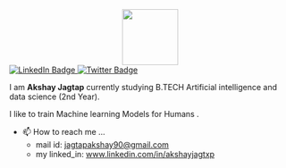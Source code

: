 <div id="header" align="center">
  <img src="https://media.giphy.com/media/M9gbBd9nbDrOTu1Mqx/giphy.gif" width="100"/>
</div>

<div id="badges">
  <a href="www.linkedin.com/in/akshayjagtxp">
    <img src="https://img.shields.io/badge/LinkedIn-blue?style=for-the-badge&logo=linkedin&logoColor=white" alt="LinkedIn Badge"/>
  </a>
  <a href="https://twitter.com/akshxy__">
    <img src="https://img.shields.io/badge/Twitter-blue?style=for-the-badge&logo=twitter&logoColor=white" alt="Twitter Badge"/>
  </a>
</div>

I am **Akshay Jagtap** currently studying B.TECH Artificial intelligence and data science (2nd Year).

I like to train Machine learning Models for Humans . 
- 📫 How to reach me ...
  -  mail id: jagtapakshay90@gmail.com
  -  my linked_in: www.linkedin.com/in/akshayjagtxp

<!---
akshxyjagtap/akshxyjagtap is a ✨ special ✨ repository because its `README.md` (this file) appears on your GitHub profile.
You can click the Preview link to take a look at your changes.
--->
